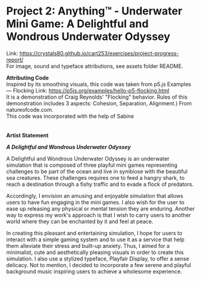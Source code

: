# Project 2: Anything™ - Underwater Mini Game: A Delightful and Wondrous Underwater Odyssey

Link: https://crystals80.github.io/cart253/exercises/project-progress-report/
<br>
For image, sound and typeface attributions, see assets folder README.

<b>Attributing Code</b>
<br>
Inspired by its smoothing visuals, this code was taken from p5.js Examples — Flocking
Link: https://p5js.org/examples/hello-p5-flocking.html
<br>
It is a demonstration of Craig Reynolds' "Flocking" behavior.
Rules of this demonstration includes 3 aspects: Cohesion, Separation, Alignment.) From natureofcode.com.
<br>
This code was incorporated with the help of Sabine
<br>
<br>
<br>
<b>Artist Statement</b>

<b><i>A Delightful and Wondrous Underwater Odyssey</i></b>

A Delightful and Wondrous Underwater Odyssey is an underwater simulation that is composed of three playful mini games representing challenges to be part of the ocean and live in symbiose with the beautiful sea creatures. These challenges requires one to feed a hangry shark, to reach a destination through a fishy traffic and to evade a flock of predators.

Accordingly, I envision an amusing and enjoyable simulation that allows users to have fun engaging in the mini games. I also wish for the user to ease up releasing any physical or mental tension they are enduring. Another way to express my work's approach is that I wish to carry users to another world where they can be enchanted by it and feel at peace.

In creating this pleasant and entertaining simulation, I hope for users to interact with a simple gaming system and to use it as a service that help them alleviate their stress and built-up anxiety. Thus, I aimed for a minimalist, cute and aesthetically pleasing visuals in order to create this simulation. I also use a stylized typeface, Playfair Display, to offer a sense delicacy. Not to mention, I decided to incorporate a few serene and playful background music inspiring users to achieve a wholesome experience.  
